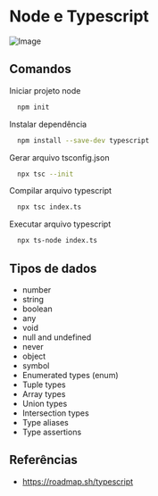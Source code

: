 
# Node e Typescript

![Image](https://cynoteck.com/wp-content/uploads/2022/03/TypeScript-Vs-JavaScript-Vs-ECMAScript-2-min-875x1024.png)

## Comandos

Iniciar projeto node
```bash
  npm init
```

Instalar dependência
```bash
  npm install --save-dev typescript
```

Gerar arquivo tsconfig.json
```bash
  npx tsc --init
```

Compilar arquivo typescript
```bash
  npx tsc index.ts
```

Executar arquivo typescript
```bash
  npx ts-node index.ts
```
## Tipos de dados

- number
- string
- boolean
- any
- void
- null and undefined
- never
- object
- symbol
- Enumerated types (enum)
- Tuple types
- Array types
- Union types
- Intersection types
- Type aliases
- Type assertions

## Referências
- https://roadmap.sh/typescript